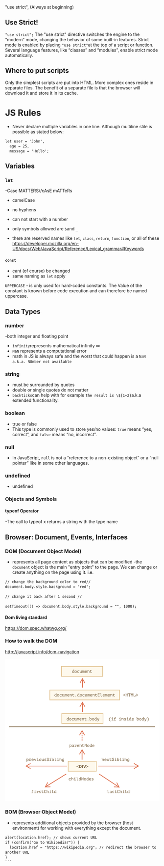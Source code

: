 "use strict",
(Always at beginning)

## Use Strict!

`"use strict";`
The "use strict" directive switches the engine to the “modern” mode, changing the behavior of some built-in features. Strict mode is enabled by placing `"use strict"`at the top of a script or function. Several language features, like “classes” and “modules”, enable strict mode automatically.

## Where to put scripts

Only the simplest scripts are put into HTML. More complex ones reside in separate files.
The benefit of a separate file is that the browser will download it and store it in its cache.

# JS Rules

- Never declare multiple variables in one line. Although multiline stile is possible as stated below:

```
let user = 'John',
  age = 25,
  message = 'Hello';
```

## Variables

### `let`

-Case MATTERS//cAsE mATTeRs

- camelCase
- no hyphens
- can not start with a number
- only symbols allowed are `$`and `_`

- there are reserved names like `let`, `class`, `return`, `function`, or all of these https://developer.mozilla.org/en-US/docs/Web/JavaScript/Reference/Lexical_grammar#Keywords

#### `const`

- cant (of course) be changed
- same naming as `let` apply

`UPPERCASE` - is only used for hard-coded constants. The Value of the constant is known before code execution and can therefore be named uppercase.

## Data Types

### number

-both integer and floating point

- `infinity`represents mathematical infinity ∞
- `NaN` represents a computational error
- math in JS is always safe and the worst that could happen is a `NaN a.k.a. NUmber not available`

### string

- must be surrounded by quotes
- double or single quotes do not matter
- `backticks`can help with for example `the result is \${1+2}`a.k.a extended functionality.

### boolean

- true or false
- This type is commonly used to store yes/no values: `true` means “yes, correct”, and `false` means “no, incorrect”.

### null

- In JavaScript, `null` is not a “reference to a non-existing object” or a “null pointer” like in some other languages.

### undefined

- undefined

### Objects and Symbols

#### typeof Operator

-The call to typeof x returns a string with the type name

## Browser: Document, Events, Interfaces

### DOM (Document Object Model)

- represents all page content as objects that can be modified
  -the `document` object is the main "entry point" to the page. We can change or create anything on the page using it.
  i.e.

```
// change the background color to red//
document.body.style.background = "red";

// change it back after 1 second //

setTimeout(() => document.body.style.background = "", 1000);
```

#### Dom living standard

https://dom.spec.whatwg.org/

### How to walk the DOM

http://javascript.info/dom-navigation

![picture](/resources/walkthedom.png)

### BOM (Browser Object Model)

- represents additional objects provided by the browser (host environment) for working with everything except the document.

````
alert(location.href); // shows current URL
if (confirm("Go to Wikipedia?")) {
  location.href = "https://wikipedia.org"; // redirect the browser to another URL
}
```
````
